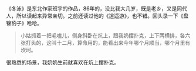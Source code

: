 《冬泳》是东北作家班宇的作品，86年的，没比我大几岁，既是老乡，又是同代人，所以读起来异常亲切。之前还读过他的《逍遥游》，也不错。回头录一下《盘锦豹子》哈哈。

> 小姑抓着一把毛嗑儿，侧身斜卧在炕上，跟我奶摆扑克，上下两横排，各六张打头的，这叫十二月，算命用的，能看出来今年哪个月顺当，哪个月里有坎坷。

很熟悉的场景，我奶奶生前就喜欢在炕上摆扑克。
